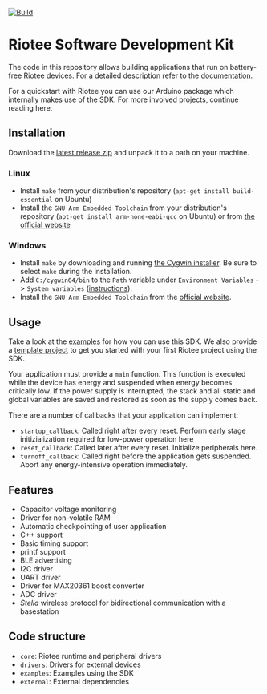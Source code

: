 [![Build](https://github.com/NessieCircuits/Riotee_Runtime/actions/workflows/build.yml/badge.svg)](https://github.com/NessieCircuits/Riotee_Runtime/actions/workflows/build.yml)

# Riotee Software Development Kit

The code in this repository allows building applications that run on battery-free Riotee devices.
For a detailed description refer to the [documentation](https://www.riotee.nessie-circuits.de/docs/software/riotee-runtime).

For a quickstart with Riotee you can use our Arduino package which internally makes use of the SDK. For more involved projects, continue reading here.

## Installation

Download the [latest release zip](https://github.com/NessieCircuits/Riotee_Runtime/releases/latest) and unpack it to a path on your machine.

### Linux

 - Install `make` from your distribution's repository (`apt-get install build-essential` on Ubuntu)
 - Install the `GNU Arm Embedded Toolchain` from your distribution's repository (`apt-get install arm-none-eabi-gcc` on Ubuntu) or from [the official website](https://developer.arm.com/tools-and-software/open-source-software/developer-tools/gnu-toolchain/gnu-rm/downloads)

### Windows
 - Install `make` by downloading and running [the Cygwin installer](https://cygwin.com/). Be sure to select `make` during the installation.
 - Add `C:/cygwin64/bin` to the `Path` variable under `Environment Variables` -> `System variables` ([instructions](https://www.architectryan.com/2018/03/17/add-to-the-path-on-windows-10/)).
 - Install the `GNU Arm Embedded Toolchain` from the [official website](https://developer.arm.com/tools-and-software/open-source-software/developer-tools/gnu-toolchain/gnu-rm/downloads).

## Usage

Take a look at the [examples](./examples) for how you can use this SDK. We also provide a [template project]() to get you started with your first Riotee project using the SDK.

Your application must provide a `main` function. This function is executed while the device has energy and suspended when energy becomes critically low. If the power supply is interrupted, the stack and all static and global variables are saved and restored as soon as the supply comes back.

There are a number of callbacks that your application can implement:
 - `startup_callback`: Called right after every reset. Perform early stage initizialization required for low-power operation here
 - `reset_callback`: Called later after every reset. Initialize peripherals here.
 - `turnoff_callback`: Called right before the application gets suspended. Abort any energy-intensive operation immediately.


## Features

 - Capacitor voltage monitoring
 - Driver for non-volatile RAM
 - Automatic checkpointing of user application
 - C++ support
 - Basic timing support
 - printf support
 - BLE advertising
 - I2C driver
 - UART driver
 - Driver for MAX20361 boost converter
 - ADC driver
 - *Stella* wireless protocol for bidirectional communication with a basestation

## Code structure

 - `core`: Riotee runtime and peripheral drivers
 - `drivers`: Drivers for external devices
 - `examples`: Examples using the SDK
 - `external`: External dependencies
